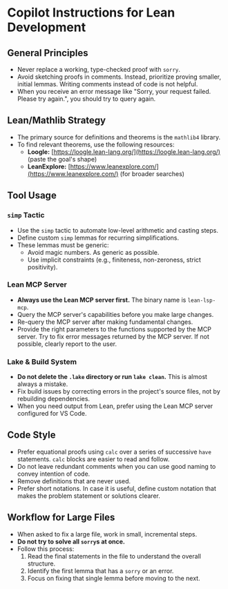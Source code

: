 # Copilot Instructions for Lean Development

## General Principles
- Never replace a working, type-checked proof with `sorry`.
- Avoid sketching proofs in comments. Instead, prioritize proving smaller, initial lemmas. Writing comments instead of code is not helpful.
- When you receive an error message like "Sorry, your request failed. Please try again.", you should try to query again.

## Lean/Mathlib Strategy
- The primary source for definitions and theorems is the `mathlib4` library.
- To find relevant theorems, use the following resources:
  - **Loogle:** [https://loogle.lean-lang.org/](https://loogle.lean-lang.org/) (paste the goal's shape)
  - **LeanExplore:** [https://www.leanexplore.com/](https://www.leanexplore.com/) (for broader searches)

## Tool Usage 

### `simp` Tactic
- Use the `simp` tactic to automate low-level arithmetic and casting steps.
- Define custom `simp` lemmas for recurring simplifications.
- These lemmas must be generic:
  - Avoid magic numbers. As generic as possible.
  - Use implicit constraints (e.g., finiteness, non-zeroness, strict positivity).

### Lean MCP Server
- **Always use the Lean MCP server first.** The binary name is `lean-lsp-mcp`.
- Query the MCP server's capabilities before you make large changes.
- Re-query the MCP server after making fundamental changes.
- Provide the right parameters to the functions supported by the MCP server. Try to fix error messages returned by the MCP server. If not possible, clearly report to the user.

### Lake & Build System
- **Do not delete the `.lake` directory or run `lake clean`.** This is almost always a mistake.
- Fix build issues by correcting errors in the project's source files, not by rebuilding dependencies.
- When you need output from Lean, prefer using the Lean MCP server configured for VS Code.

## Code Style
- Prefer equational proofs using `calc` over a series of successive `have` statements. `calc` blocks are easier to read and follow.
- Do not leave redundant comments when you can use good naming to convey intention of code.
- Remove definitions that are never used.
- Prefer short notations. In case it is useful, define custom notation that makes the problem statement or solutions clearer.

## Workflow for Large Files
- When asked to fix a large file, work in small, incremental steps.
- **Do not try to solve all `sorry`s at once.**
- Follow this process:
  1. Read the final statements in the file to understand the overall structure.
  2. Identify the first lemma that has a `sorry` or an error.
  3. Focus on fixing that single lemma before moving to the next.